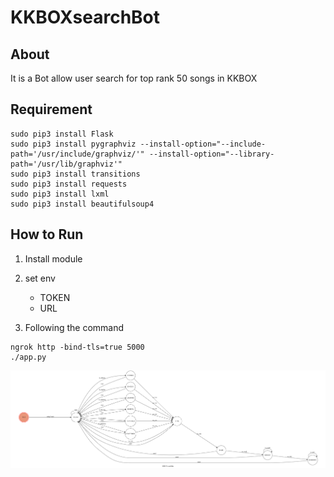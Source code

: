 # KKBOXsearchBot


## About

It is a Bot allow user search for top rank 50 songs in KKBOX

## Requirement

```
sudo pip3 install Flask
sudo pip3 install pygraphviz --install-option="--include-path='/usr/include/graphviz/'" --install-option="--library-path='/usr/lib/graphviz'"
sudo pip3 install transitions
sudo pip3 install requests
sudo pip3 install lxml
sudo pip3 install beautifulsoup4
```

## How to Run


1. Install module
2. set env
    - TOKEN
    - URL

3. Following the command
```
ngrok http -bind-tls=true 5000
./app.py
```

![](state_diagram.png)
